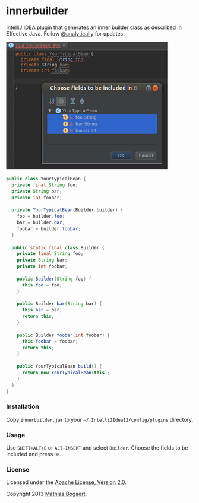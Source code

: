 innerbuilder
============

[IntelliJ IDEA](http://www.jetbrains.com/idea/) plugin that generates an inner builder class as described in Effective Java. Follow [@analytically](http://twitter.com/analytically) for updates.

![screenshot](screenshot.png)

```java
public class YourTypicalBean {
  private final String foo;
  private String bar;
  private int foobar;

  private YourTypicalBean(Builder builder) {
    foo = builder.foo;
    bar = builder.bar;
    foobar = builder.foobar;
  }

  public static final class Builder {
    private final String foo;
    private String bar;
    private int foobar;

    public Builder(String foo) {
      this.foo = foo;
    }

    public Builder bar(String bar) {
      this.bar = bar;
      return this;
    }

    public Builder foobar(int foobar) {
      this.foobar = foobar;
      return this;
    }

    public YourTypicalBean build() {
      return new YourTypicalBean(this);
    }
  }
}
```

### Installation

Copy `innerbuilder.jar` to your `~/.IntelliJIdea12/config/plugins` directory.

### Usage

Use `SHIFT+ALT+B` or `ALT-INSERT` and select `Builder`. Choose the fields to be included and press `OK`.

### License

Licensed under the [Apache License, Version 2.0](http://www.apache.org/licenses/LICENSE-2.0).

Copyright 2013 [Mathias Bogaert](mailto:mathias.bogaert@gmail.com).